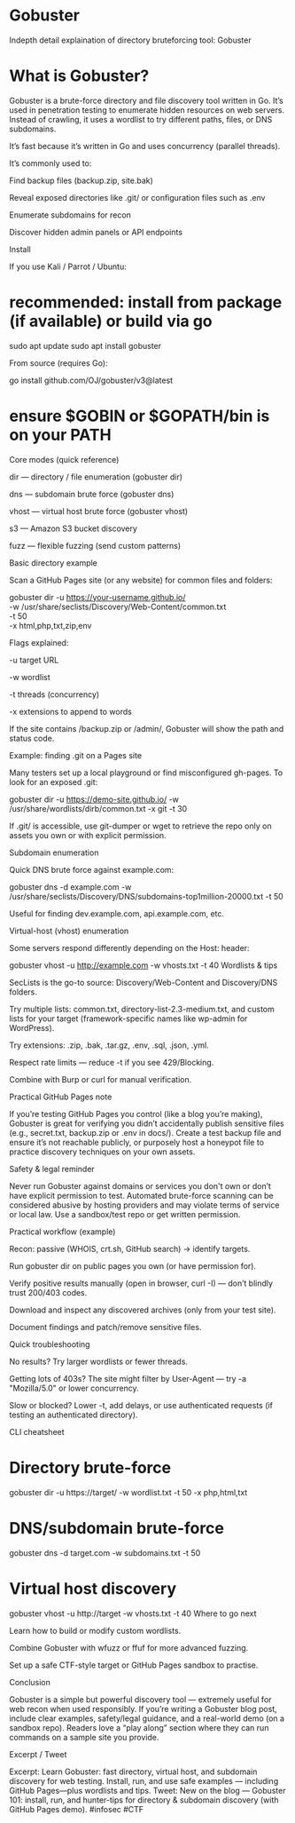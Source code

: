 # Gobuster
Indepth detail explaination of directory bruteforcing tool: Gobuster
# What is Gobuster?

Gobuster is a brute-force directory and file discovery tool written in Go. It’s used in penetration testing to enumerate hidden resources on web servers. Instead of crawling, it uses a wordlist to try different paths, files, or DNS subdomains.

It’s fast because it’s written in Go and uses concurrency (parallel threads).

It’s commonly used to:

Find backup files (backup.zip, site.bak)

Reveal exposed directories like .git/ or configuration files such as .env

Enumerate subdomains for recon

Discover hidden admin panels or API endpoints

Install

If you use Kali / Parrot / Ubuntu:

# recommended: install from package (if available) or build via go
sudo apt update
sudo apt install gobuster

From source (requires Go):

go install github.com/OJ/gobuster/v3@latest
# ensure $GOBIN or $GOPATH/bin is on your PATH
Core modes (quick reference)

dir — directory / file enumeration (gobuster dir)

dns — subdomain brute force (gobuster dns)

vhost — virtual host brute force (gobuster vhost)

s3 — Amazon S3 bucket discovery

fuzz — flexible fuzzing (send custom patterns)

Basic directory example

Scan a GitHub Pages site (or any website) for common files and folders:

gobuster dir -u https://your-username.github.io/ \
  -w /usr/share/seclists/Discovery/Web-Content/common.txt \
  -t 50 \
  -x html,php,txt,zip,env

Flags explained:

-u target URL

-w wordlist

-t threads (concurrency)

-x extensions to append to words

If the site contains /backup.zip or /admin/, Gobuster will show the path and status code.

Example: finding .git on a Pages site

Many testers set up a local playground or find misconfigured gh-pages. To look for an exposed .git:

gobuster dir -u https://demo-site.github.io/ -w /usr/share/wordlists/dirb/common.txt -x git -t 30

If .git/ is accessible, use git-dumper or wget to retrieve the repo only on assets you own or with explicit permission.

Subdomain enumeration

Quick DNS brute force against example.com:

gobuster dns -d example.com -w /usr/share/seclists/Discovery/DNS/subdomains-top1million-20000.txt -t 50

Useful for finding dev.example.com, api.example.com, etc.

Virtual-host (vhost) enumeration

Some servers respond differently depending on the Host: header:

gobuster vhost -u http://example.com -w vhosts.txt -t 40
Wordlists & tips

SecLists is the go-to source: Discovery/Web-Content and Discovery/DNS folders.

Try multiple lists: common.txt, directory-list-2.3-medium.txt, and custom lists for your target (framework-specific names like wp-admin for WordPress).

Try extensions: .zip, .bak, .tar.gz, .env, .sql, .json, .yml.

Respect rate limits — reduce -t if you see 429/Blocking.

Combine with Burp or curl for manual verification.

Practical GitHub Pages note

If you’re testing GitHub Pages you control (like a blog you’re making), Gobuster is great for verifying you didn’t accidentally publish sensitive files (e.g., secret.txt, backup.zip or .env in docs/). Create a test backup file and ensure it’s not reachable publicly, or purposely host a honeypot file to practice discovery techniques on your own assets.

Safety & legal reminder

Never run Gobuster against domains or services you don't own or don’t have explicit permission to test. Automated brute-force scanning can be considered abusive by hosting providers and may violate terms of service or local law. Use a sandbox/test repo or get written permission.

Practical workflow (example)

Recon: passive (WHOIS, crt.sh, GitHub search) → identify targets.

Run gobuster dir on public pages you own (or have permission for).

Verify positive results manually (open in browser, curl -I) — don’t blindly trust 200/403 codes.

Download and inspect any discovered archives (only from your test site).

Document findings and patch/remove sensitive files.

Quick troubleshooting

No results? Try larger wordlists or fewer threads.

Getting lots of 403s? The site might filter by User-Agent — try -a "Mozilla/5.0" or lower concurrency.

Slow or blocked? Lower -t, add delays, or use authenticated requests (if testing an authenticated directory).

CLI cheatsheet
# Directory brute-force
gobuster dir -u https://target/ -w wordlist.txt -t 50 -x php,html,txt


# DNS/subdomain brute-force
gobuster dns -d target.com -w subdomains.txt -t 50


# Virtual host discovery
gobuster vhost -u http://target -w vhosts.txt -t 40
Where to go next

Learn how to build or modify custom wordlists.

Combine Gobuster with wfuzz or ffuf for more advanced fuzzing.

Set up a safe CTF-style target or GitHub Pages sandbox to practise.

Conclusion

Gobuster is a simple but powerful discovery tool — extremely useful for web recon when used responsibly. If you’re writing a Gobuster blog post, include clear examples, safety/legal guidance, and a real-world demo (on a sandbox repo). Readers love a “play along” section where they can run commands on a sample site you provide.

Excerpt / Tweet

Excerpt: Learn Gobuster: fast directory, virtual host, and subdomain discovery for web testing. Install, run, and use safe examples — including GitHub Pages—plus wordlists and tips.
Tweet: New on the blog — Gobuster 101: install, run, and hunter-tips for directory & subdomain discovery (with GitHub Pages demo). #infosec #CTF
